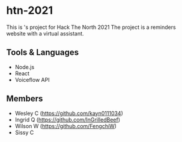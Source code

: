 # htn-2021
This is <teamname>'s project for Hack The North 2021
The project is a reminders website with a virtual assistant.

## Tools & Languages
- Node.js
- React
- Voiceflow API

## Members
- Wesley C (https://github.com/kayn0111034)
- Ingrid Q (https://github.com/InGrilledBeef)
- Wilson W (https://github.com/FengchiW)
- Sissy C